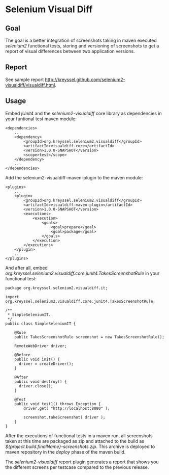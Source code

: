 Selenium Visual Diff
====================

Goal
----
The goal is a better integration of screenshots taking in maven executed *selenium2*
functional tests, storing and versioning of screenshots to get a report of visual differences
between two application versions.

Report
------
See sample report http://kreyssel.github.com/selenium2-visualdiff/visualdiff.html.

Usage
-----
Embed *jUnit4* and the *selenium2-visualdiff* core library as dependencies in your funtional test maven module:

    <dependencies>
        ...
        <dependency>
            <groupId>org.kreyssel.selenium2.visualdiff</groupId>
            <artifactId>visualdiff-core</artifactId>
            <version>1.0.0-SNAPSHOT</version>
            <scope>test</scope>
        </dependency>
        ...
    </dependencies>

Add the selenium2-visualdiff-maven-plugin to the maven module:

    <plugins>
        ...
        <plugin>
            <groupId>org.kreyssel.selenium2.visualdiff</groupId>
            <artifactId>visualdiff-maven-plugin</artifactId>
            <version>1.0.0-SNAPSHOT</version>
            <executions>
                <execution>
                    <goals>
                        <goal>prepare</goal>
                        <goal>package</goal>
                    </goals>
                </execution>
            </executions>
        </plugin>
        ...
    </plugins>

And after all, embed *org.kreyssel.selenium2.visualdiff.core.junit4.TakesScreenshotRule* in your functional test:

    package org.kreyssel.selenium2.visualdiff.it;
    
    import org.kreyssel.selenium2.visualdiff.core.junit4.TakesScreenshotRule;
    
    /**
     * SimpleSeleniumIT.
     */
    public class SimpleSeleniumIT {
    
        @Rule
        public TakesScreenshotRule screenshot = new TakesScreenshotRule();
      
        RemoteWebDriver driver;
      
        @Before
        public void init() {
          driver = createDriver();
        }
      
        @After
        public void destroy() {
          driver.close();
        }
          
        @Test
        public void test1() throws Exception {
            driver.get( "http://localhost:8080" );
    
            screenshot.takeScreenshot( driver );
        }
    }

After the executions of functional tests in a maven run, all screenshots taken at this time are packaged as zip and attached to the build as *${project.build.finalName}-screenshots.zip*. This archive is deployed to maven repository in the *deploy* phase of the maven build.

The *selenium2-visualdiff* report plugin generates a report that shows you the different screens per testcase compared to the previous release.

